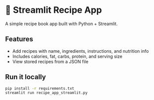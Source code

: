 # 🧾 Streamlit Recipe App

A simple recipe book app built with Python + Streamlit.

## Features

- Add recipes with name, ingredients, instructions, and nutrition info
- Includes calories, fat, carbs, protein, and serving size
- View stored recipes from a JSON file

## Run it locally

```bash
pip install -r requirements.txt
streamlit run recipe_app_streamlit.py
```